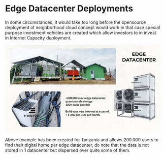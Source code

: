 # Edge Datacenter Deployments

In some circumstances, it would take too long before the opensource deployment of neighborhood cloud concept would work in that case special purpose investment vehicles are created which allow investors to in invest in Internet Capacity deployment.


![alt_text](img/edge_datacenter.png "image_tooltip")


Above example has been created for Tanzania and allows 200.000 users to find their digital home per edge datacenter, do note that the data is not stored in 1 datacenter but dispersed over quite some of them.

